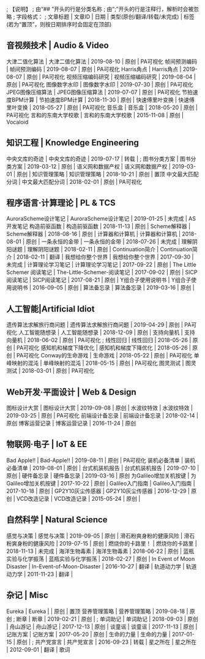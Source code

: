 ; 【说明】
; 由“## ”开头的行是分类名称
; 由“;”开头的行是注释行，解析时会被忽略
; 字段格式：
; 文章标题 | 文章ID | 日期 | 类型(原创/翻译/转载/未完成) | 标签(若为“置顶”，则按日期排序时会固定在顶部)


## 音视频技术 | Audio & Video

大津二值化算法 | 大津二值化算法 | 2019-08-10 | 原创 | PA可视化
帧间预测编码 | 帧间预测编码 | 2019-08-07 | 原创 | PA可视化
Harris角点 | Harris角点 | 2019-08-07 | 原创 | PA可视化
视频压缩编码研究 | 视频压缩编码研究 | 2019-08-04 | 原创 | PA可视化
图像数字水印 | 图像数字水印 | 2019-07-30 | 原创 | PA可视化
JPEG图像压缩算法 | JPEG图像压缩算法 | 2019-07-07 | 原创 | PA可视化
节拍速度BPM计算 | 节拍速度BPM计算 | 2018-11-30 | 原创 | 
快速傅里叶变换 | 快速傅里叶变换 | 2018-05-27 | 原创 | PA可视化
音乐盒 | 音乐盒 | 2018-05-20 | 原创 | PA可视化
言和的东南大学校歌 | 言和的东南大学校歌 | 2015-11-08 | 原创 | Vocaloid

## 知识工程 | Knowledge Engineering

中央文库的奇迹 | 中央文库的奇迹 | 2019-07-17 | 转载 | 
; 图书分类方案 | 图书分类方案 | 2019-03-12 | 原创 | 
语义网和数据产权 | 语义网和数据产权 | 2019-03-01 | 原创 | 
知识管理策略 | 知识管理策略 | 2018-10-21 | 原创 | 置顶
中文最大匹配分词 | 中文最大匹配分词 | 2018-02-01 | 原创 | PA可视化

## 程序语言·计算理论 | PL & TCS

AuroraScheme设计笔记 | AuroraScheme设计笔记 | 2019-01-25 | 未完成 | AS开发笔记
构造前驱函数 | 构造前驱函数 | 2018-11-13 | 原创 | 
Scheme解释器 | Scheme解释器 | 2018-08-16 | 原创 | 
计算器和计算机 | 计算器和计算机 | 2018-08-01 | 原创 | 
一条永恒的金带 | 一条永恒的金带 | 2018-07-26 | 未完成 | 
理解阴阳谜题 | 理解阴阳谜题 | 2018-02-11 | 原创 | 
Continuation简介 | Continuation简介 | 2018-02-11 | 翻译 | 
我想给你整个世界 | 我想给你整个世界 | 2017-09-30 | 未完成 | 
计算理论学习笔记 | 计算理论学习笔记 | 2017-09-22 | 原创 | 
The Little Schemer 阅读笔记 | The-Little-Schemer-阅读笔记 | 2017-09-02 | 原创 | 
SICP阅读笔记 | SICP阅读笔记 | 2017-08-21 | 原创 | 
Y组合子使用说明书 | Y组合子使用说明书 | 2016-09-05 | 原创 | 
算法备忘录 | 算法备忘录 | 2019-03-16 | 原创 |


## 人工智能|Artificial Idiot

遗传算法求解旅行商问题 | 遗传算法求解旅行商问题 | 2019-04-29 | 原创 | PA可视化
人工智能随想录 | 人工智能随想录 | 2018-12-09 | 原创 |
支持向量机 | 支持向量机 | 2018-06-02 | 原创 | PA可视化
; 线性回归 | 线性回归 | 2018-05-26 | 原创 | PA可视化
感知机和梯度下降优化 | 感知机和梯度下降优化 | 2018-05-26 | 原创 | PA可视化
Conway的生命游戏 | 生命游戏 | 2018-05-22 | 原创 | PA可视化
单峰映射的混沌 | 单峰映射的混沌 | 2018-05-15 | 原创 | PA可视化
图灵测试 | 图灵测试 | 2018-03-01 | 原创 | PA可视化


## Web开发·平面设计 | Web & Design

图标设计大赏 | 图标设计大赏 | 2019-09-08 | 原创 | 
水波纹特效 | 水波纹特效 | 2019-03-25 | 原创 | PA可视化
前端设计备忘录 | 前端设计备忘录 | 2018-02-14 | 原创
博客运营记录 | 博客运营记录 | 2016-11-24 | 原创

## 物联网·电子 | IoT & EE

Bad Apple!! | Bad-Apple!! | 2019-08-11 | 原创 | PA可视化
装机必备清单 | 装机必备清单 | 2019-08-01 | 原创 |
台式机装机报告 | 台式机装机报告 | 2019-07-10 | 原创 |
硬件备忘录 | 硬件备忘录 | 2019-03-16 | 原创
为Galileo增加关机按键 | 为Galileo增加关机按键 | 2017-10-22 | 原创 | 
Galileo入门指南 | Galileo入门指南 | 2017-10-18 | 原创 | 
GP2Y10灰尘传感器 | GP2Y10灰尘传感器 | 2016-12-29 | 原创 | 
VCD改造记录 | VCD改造记录 | 2015-05-24 | 原创 | 

## 自然科学 | Natural Science

感觉与决策 | 感觉与决策 | 2019-09-05 | 原创 |
滑石粉爽身粉的健康风险 | 滑石粉爽身粉的健康风险 | 2019-07-15 | 原创 |
燃烧你的卡路里！ | 燃烧你的卡路里 | 2018-11-13 | 未完成 | 
海洋生物毒素 | 海洋生物毒素 | 2018-06-22 | 原创 | 
蓝瓶实验与化学振荡 | 蓝瓶实验与化学振荡 | 2018-02-27 | 原创 | 
In Event of Moon Disaster | In-Event-of-Moon-Disaster | 2016-10-27 | 翻译 | 
轨道动力学 | 轨道动力学 | 2011-11-23 | 翻译 | 

## 杂记 | Misc

Eureka | Eureka | | 原创 | 置顶
营养管理策略 | 营养管理策略 | 2019-08-18 | 原创
; 断章 | 断章 | 2019-02-21 | 原创 | 
; 单词助记 | 单词助记 | 2018-09-03 | 原创 | 
舟山游记 | 舟山游记 | 2017-12-13 | 原创 | 
谈童谣 | 谈童谣 | 2017-11-13 | 原创 | 
记账方案 | 记账方案 | 2017-05-20 | 原创 | 
生命的力量 | 生命的力量 | 2017-01-15 | 原创 | 
; 共产党宣言 | 共产党宣言 | 2016-09-23 | 转载 | 
星之所在 | 星之所在 | 2012-09-01 | 翻译 | 歌词
